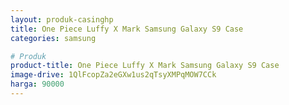 ```yaml
---
layout: produk-casinghp
title: One Piece Luffy X Mark Samsung Galaxy S9 Case
categories: samsung

# Produk
product-title: One Piece Luffy X Mark Samsung Galaxy S9 Case
image-drive: 1QlFcopZa2eGXw1us2qTsyXMPqMOW7CCk
harga: 90000
---
```


